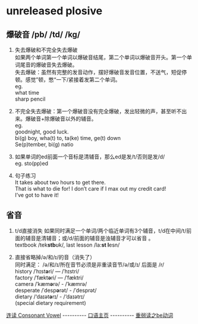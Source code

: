 # unreleased plosive
     
爆破音 /pb/ /td/ /kg/     
--------------------
1. 失去爆破和不完全失去爆破    
如果两个单词第一个单词以爆破音结尾，第二个单词以爆破音开头。第一个单词尾音的爆破音失去爆破。          
失去爆破：虽然有完整的发音动作，摆好爆破音发音位置，不送气，短促停顿。感觉”顿，憋“一下/紧接着发第二个单词。    
eg.    
what time    
sharp pencil    

2. 不完全失去爆破：第一个爆破音没有完全爆破，发出轻微的声，甚至听不出来。爆破音+除爆破音以外的辅音。     
eg.    
goodnight, good luck.     
bi(g) boy, wha(t) to, ta(ke) time, ge(t) down    
Se(p)tember, bi(g) natio     

3. 如果单词的ed前面一个音标是清辅音，那么ed是发/t/否则是发/d/     
eg. sto(pp)ed      

4. 句子练习    
It takes about two hours to get there.      
That is what to die for! I don’t care if I max out my credit card!      
I’ve got to have it!     

省音    
-------
1. t/d直接消失
如果同时满足⼀个单词/两个临近单词有3个辅⾳，t/d在中间/t/前⾯的辅⾳是清辅⾳；或/d/前⾯的辅⾳是浊辅⾳才可以省⾳ 。   
textbook /tek**stb**ʊk/, last lesson /la:**st l**esn/    

2. 直接省略掉/ə/和/ɪ/的⾳（消失了）    
同时满⾜： /ə/和/ɪ/所在⾳节必须是⾮重读⾳节/ə/或/ɪ/ 后⾯是 /r/    
history /ˈhɪst**ə**ri/ — /ˈhɪstri/     
factory /ˈfækt**ə**ri/ — /ˈfæktri/    
camera /ˈkæm**ə**rə/ - /ˈkæmrə/    
desperate /ˈdesp**ə**rət/ - /ˈdesprət/    
dietary /‘daɪət**ə**rɪ/ - /‘daɪətrɪ/     
(special dietary requirement)     

 [连读 Consonant Vowel](Consonant_Vowel.md) ---------- [口语主页](../README.md) ---------- [重弱读之be动词](Stressed_And_Unstressed_Verb.md)    